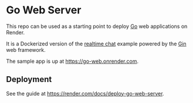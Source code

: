 # Go Web Server

This repo can be used as a starting point to deploy [Go](https://golang.org/) web applications on Render.

It is a Dockerized version of the [realtime chat](https://github.com/gin-gonic/gin/tree/master/examples/realtime-advanced) example powered by the [Gin](https://github.com/gin-gonic/gin) web framework.

The sample app is up at https://go-web.onrender.com.


## Deployment

See the guide at https://render.com/docs/deploy-go-web-server.
